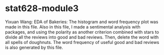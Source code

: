 # stat628-module3
Yixuan Wang:
EDA of Bakeries: The histogram and word frequency plot was made in this file. Also in this file, I made a sentimental analysis with packages, and using the polarity as another criterion combined with stars to divide all the reviews into good and bad reviews. Then, delete the word with all spells of doughnuts. The word frequency of useful good and bad reviews is also generated by this file.
